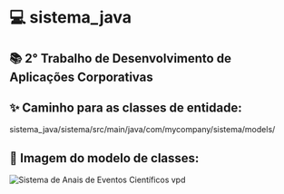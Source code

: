 # :computer: sistema_java
##  :books: 2° Trabalho de Desenvolvimento de Aplicações Corporativas 

## :sparkles: Caminho para as classes de entidade:

sistema_java/sistema/src/main/java/com/mycompany/sistema/models/

## :paperclip: Imagem do modelo de classes:

![Sistema de Anais de Eventos Científicos vpd](https://user-images.githubusercontent.com/32250493/127390190-468ceaf1-f6ee-4f50-9438-a28aaeb386fc.jpg)
